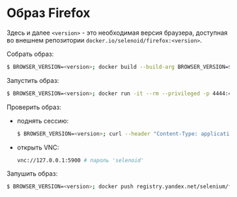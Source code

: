 # Образ Firefox

Здесь и далее `<version>` - это необходимая версия браузера, доступная во внешнем репозитории `docker.io/selenoid/firefox:<version>`.

Собрать образ:
```bash
$ BROWSER_VERSION=<version>; docker build --build-arg BROWSER_VERSION=$BROWSER_VERSION -t registry.yandex.net/selenium/firefox:$BROWSER_VERSION .
```

Запустить образ:
```bash
$ BROWSER_VERSION=<version>; docker run -it --rm --privileged -p 4444:4444 -p 5900:5900 -e ENABLE_VNC='true' registry.yandex.net/selenium/firefox:$BROWSER_VERSION
```

Проверить образ:
  - поднять сессию:
    ```bash
    $ BROWSER_VERSION=<version>; curl --header "Content-Type: application/json" -v http://127.0.0.1:4444/wd/hub/session -d '{"capabilities":{"alwaysMatch":{"browserName":"firefox","browserVersion":"'"$BROWSER_VERSION"'"}},"desiredCapabilities":{"browserName":"firefox","browserVersion":"'"$BROWSER_VERSION"'"}}'
    ```
  - открыть VNC:
    ```bash
    vnc://127.0.0.1:5900 # пароль 'selenoid'
    ```

Запушить образ:
```bash
$ BROWSER_VERSION=<version>; docker push registry.yandex.net/selenium/firefox:$BROWSER_VERSION
```
